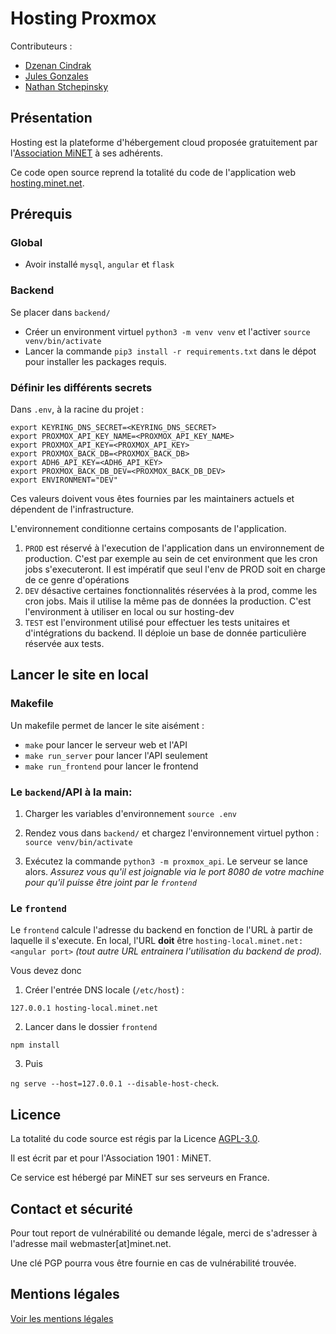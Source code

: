 # Hosting Proxmox

Contributeurs : 
- [Dzenan Cindrak](https://github.com/DzeCin)
- [Jules Gonzales](https://github.com/Seberus1)
- [Nathan Stchepinsky](https://github.com/SeaweedbrainCY)
## Présentation
Hosting est la plateforme d'hébergement cloud proposée gratuitement par l'[Association MiNET](https://minet.net) à ses adhérents. 

Ce code open source reprend la totalité du code de l'application web [hosting.minet.net](https://minet.net). 
## Prérequis
### Global
- Avoir installé `mysql`, `angular` et `flask`
### Backend
Se placer dans `backend/`
- Créer un environment virtuel `python3 -m venv venv` et l'activer `source venv/bin/activate`
- Lancer la commande `pip3 install -r requirements.txt` dans le dépot pour installer les packages requis.

### Définir les différents secrets 
Dans `.env`, à la racine du projet : 
```
export KEYRING_DNS_SECRET=<KEYRING_DNS_SECRET>
export PROXMOX_API_KEY_NAME=<PROXMOX_API_KEY_NAME>
export PROXMOX_API_KEY=<PROXMOX_API_KEY>
export PROXMOX_BACK_DB=<PROXMOX_BACK_DB>
export ADH6_API_KEY=<ADH6_API_KEY>
export PROXMOX_BACK_DB_DEV=<PROXMOX_BACK_DB_DEV>
export ENVIRONMENT="DEV"
```

Ces valeurs doivent vous êtes fournies par les maintainers actuels et dépendent de l'infrastructure.

L'environnement conditionne certains composants de l'application. 
1. `PROD` est réservé à l'execution de l'application dans un environnement de production. C'est par exemple au sein de cet environment que les cron jobs s'executeront. Il est impératif que seul l'env de PROD soit en charge de ce genre d'opérations
2. `DEV` désactive certaines fonctionnalités réservées à la prod, comme les cron jobs. Mais il utilise la même pas de données la production. C'est l'environment à utiliser en local ou sur hosting-dev
3. `TEST` est l'environment utilisé pour effectuer les tests unitaires et d'intégrations du backend. Il déploie un base de donnée particulière réservée aux tests.
## Lancer le site en local 



### Makefile
Un makefile permet de lancer le site aisément : 
- `make` pour lancer le serveur web et l'API
- `make run_server` pour lancer l'API seulement
- `make run_frontend` pour lancer le frontend



### Le `backend`/API à la main: 


1. Charger les variables d'environnement `source .env`
2. Rendez vous dans `backend/` et chargez l'environnement virtuel python : `source venv/bin/activate`

3. Exécutez la commande `python3 -m proxmox_api`. Le serveur se lance alors. *Assurez vous qu'il est joignable via le port 8080 de votre machine pour qu'il puisse être joint par le `frontend`*


### Le `frontend`
Le `frontend` calcule l'adresse du backend en fonction de l'URL à partir de laquelle il s'execute. En local, l'URL **doit** être `hosting-local.minet.net:<angular port>` *(tout autre URL entrainera l'utilisation du backend de prod).*

Vous devez donc 
1. Créer l'entrée DNS locale (`/etc/host`)  : 

``127.0.0.1 hosting-local.minet.net``

2. Lancer dans le dossier `frontend`

 ` npm install `

3. Puis

 `ng serve --host=127.0.0.1 --disable-host-check`.

 ## Licence 
 La totalité du code source est régis par la Licence [AGPL-3.0](https://github.com/minet/hostingproxmox/blob/master/LICENSE). 

 Il est écrit par et pour l'Association 1901 : MiNET.

 Ce service est hébergé par MiNET sur ses serveurs en France.

 ## Contact et sécurité
 Pour tout report de vulnérabilité ou demande légale, merci de s'adresser à l'adresse mail webmaster[at]minet.net.

 Une clé PGP pourra vous être fournie en cas de vulnérabilité trouvée.

## Mentions légales
[Voir les mentions légales](https://hosting.minet.net/legal)